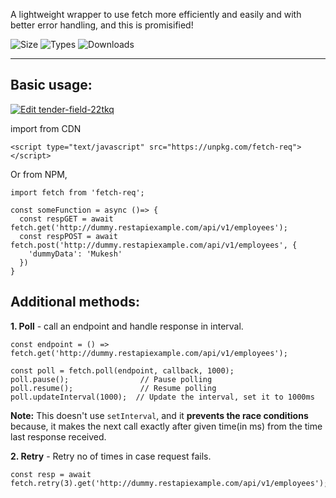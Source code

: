A lightweight wrapper to use fetch more efficiently and easily and with better error handling, and this is promisified!

![Size](https://badgen.net/bundlephobia/minzip/fetch-req)
![Types](https://badgen.net/npm/types/fetch-req)
![Downloads](https://badgen.net/npm/dt/fetch-req)


---

## Basic usage:

[![Edit tender-field-22tkq](https://codesandbox.io/static/img/play-codesandbox.svg)](https://codesandbox.io/s/tender-field-22tkq?fontsize=14&hidenavigation=1&theme=dark)


import from CDN
```
<script type="text/javascript" src="https://unpkg.com/fetch-req"></script>
```

Or from NPM,

```
import fetch from 'fetch-req';
```

```
const someFunction = async ()=> {
  const respGET = await fetch.get('http://dummy.restapiexample.com/api/v1/employees');
  const respPOST = await fetch.post('http://dummy.restapiexample.com/api/v1/employees', { 
    'dummyData': 'Mukesh'
  })
}
```

## Additional methods:
**1. Poll** - call an endpoint and handle response in interval.  
```
const endpoint = () => fetch.get('http://dummy.restapiexample.com/api/v1/employees');

const poll = fetch.poll(endpoint, callback, 1000);
poll.pause();                // Pause polling
poll.resume();               // Resume polling
poll.updateInterval(1000);  // Update the interval, set it to 1000ms
```

**Note:** This doesn't use `setInterval`, and it **prevents the race conditions** because, it makes the next call exactly after given time(in ms) 
from the time last response received.

**2. Retry** - Retry no of times in case request fails.  
```
const resp = await fetch.retry(3).get('http://dummy.restapiexample.com/api/v1/employees');
```
